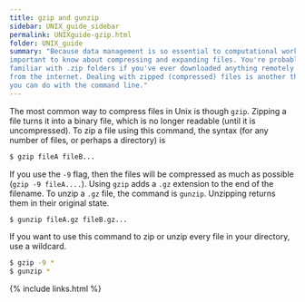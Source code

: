 ```yaml
---
title: gzip and gunzip
sidebar: UNIX_guide_sidebar
permalink: UNIXguide-gzip.html
folder: UNIX_guide
summary: "Because data management is so essential to computational work, it is
important to know about compressing and expanding files. You're probably
familiar with .zip folders if you've ever downloaded anything remotely large
from the internet. Dealing with zipped (compressed) files is another thing
you can do with the command line."
---
```


<link rel="stylesheet" href="css/theme-blue.css">

The most common way to compress files in Unix is though `gzip`.
Zipping a file turns it into a binary file, which is no longer readable (until
    it is uncompressed).
To zip a file using this command, the syntax (for any number of files, or
    perhaps a directory) is
```bash
$ gzip fileA fileB...
```
If you use the `-9` flag, then the files will be compressed as much as possible
(`gzip -9 fileA....`).
Using `gzip` adds a `.gz` extension to the end of the filename.
To unzip a `.gz` file, the command is `gunzip`.
Unzipping returns them in their original state.
```bash
$ gunzip fileA.gz fileB.gz...
```
If you want to use this command to zip or unzip every file in your directory,
use a wildcard.
```bash
$ gzip -9 *
$ gunzip *
```

{% include links.html %}
